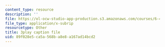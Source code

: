 ```yaml
---
content_type: resource
description: ''
file: https://ol-ocw-studio-app-production.s3.amazonaws.com/courses/6-451-principles-of-digital-communication-ii-spring-2005/89f028e5ca5a568ba8e8a167ad14bcd2_KalMFMv3_IM.vtt
file_type: application/x-subrip
resourcetype: Other
title: 3play caption file
uid: 89f028e5-ca5a-568b-a8e8-a167ad14bcd2
---
```

